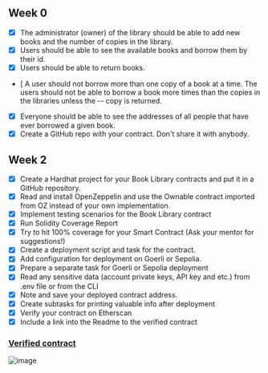 ## Week 0

- [x] The administrator (owner) of the library should be able to add new books and the number of copies in the library.
- [x] Users should be able to see the available books and borrow them by their id.
- [x] Users should be able to return books.
- [  A user should not borrow more than one copy of a book at a time. The users should not be able to borrow a book more times than the copies in the libraries unless the -- copy is returned.
- [x] Everyone should be able to see the addresses of all people that have ever borrowed a given book.
- [x] Create a GitHub repo with your contract. Don't share it with anybody.

## Week 2
- [x] Create a Hardhat project for your Book Library contracts and put it in a GitHub repository.
- [x] Read and install OpenZeppelin and use the Ownable contract imported from OZ instead of your own implementation.
- [x] Implement testing scenarios for the Book Library contract
- [x] Run Solidity Coverage Report
- [x] Try to hit 100% coverage for your Smart Contract (Ask your mentor for suggestions!)
- [x] Create a deployment script and task for the contract.
- [x] Add configuration for deployment on Goerli or Sepolia.
- [x] Prepare a separate task for Goerli or Sepolia deployment
- [x] Read any sensitive data (account private keys, API key and etc.) from .env file or from the CLI
- [x] Note and save your deployed contract address.
- [x] Create subtasks for printing valuable info after deployment
- [x] Verify your contract on Etherscan
- [x] Include a link into the Readme to the verified contract

### [Verified contract](https://goerli.etherscan.io/address/0x558551C0De9aE617B7794fEa2da33167d56b9937#code)
![image](https://user-images.githubusercontent.com/94608729/217580804-87bba46b-3abc-4ce0-a57d-96b712bb9278.png)


